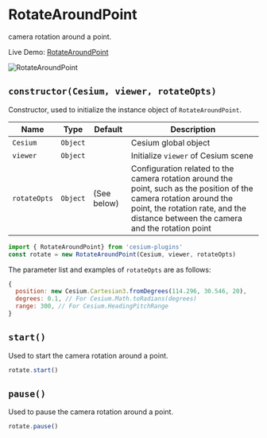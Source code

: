 # RotateAroundPoint

camera rotation around a point.

Live Demo: [RotateAroundPoint](https://syzdev.cn/cesium-plugins/example/RotateAroundPoint.html)

![RotateAroundPoint](/cesium-plugins-docs/screenshot/RotateAroundPoint.png)

## `constructor(Cesium, viewer, rotateOpts)`

Constructor, used to initialize the instance object of `RotateAroundPoint`.

| Name         | Type     | Default     | Description                                                                                                                                                                                                |
| ------------ | -------- | ----------- | ---------------------------------------------------------------------------------------------------------------------------------------------------------------------------------------------------------- |
| `Cesium`     | `Object` |             | Cesium global object                                                                                                                                                                                       |
| `viewer`     | `Object` |             | Initialize `viewer` of Cesium scene                                                                                                                                                                        |
| `rotateOpts` | `Object` | (See below) | Configuration related to the camera rotation around the point, such as the position of the camera rotation around the point, the rotation rate, and the distance between the camera and the rotation point |

```javascript
import { RotateAroundPoint} from 'cesium-plugins'
const rotate = new RotateAroundPoint(Cesium, viewer, rotateOpts)
```

The parameter list and examples of `rotateOpts` are as follows:

```javascript
{
  position: new Cesium.Cartesian3.fromDegrees(114.296, 30.546, 20),
  degrees: 0.1, // For Cesium.Math.toRadians(degrees)
  range: 300, // For Cesium.HeadingPitchRange
}
```

## `start()`

Used to start the camera rotation around a point.

```javascript
rotate.start()
```

## `pause()`

Used to pause the camera rotation around a point.

```javascript
rotate.pause()
```
